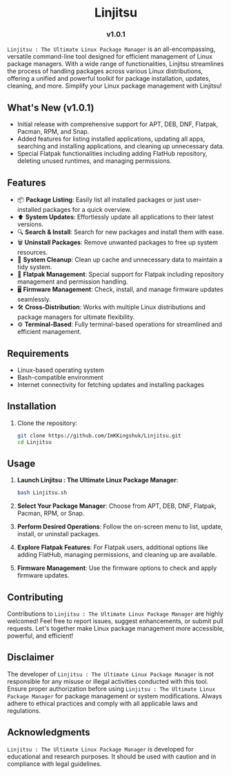 <h1 align="center">Linjitsu</h1>
<h3 align="center">v1.0.1</h3>

`Linjitsu : The Ultimate Linux Package Manager` is an all-encompassing, versatile command-line tool designed for efficient management of Linux package managers. With a wide range of functionalities, Linjitsu streamlines the process of handling packages across various Linux distributions, offering a unified and powerful toolkit for package installation, updates, cleaning, and more. Simplify your Linux package management with Linjitsu!

## What's New (v1.0.1)

- Initial release with comprehensive support for APT, DEB, DNF, Flatpak, Pacman, RPM, and Snap.
- Added features for listing installed applications, updating all apps, searching and installing applications, and cleaning up unnecessary data.
- Special Flatpak functionalities including adding FlatHub repository, deleting unused runtimes, and managing permissions.

## Features

- 📦 **Package Listing**: Easily list all installed packages or just user-installed packages for a quick overview.
- ⬆️ **System Updates**: Effortlessly update all applications to their latest versions.
- 🔍 **Search & Install**: Search for new packages and install them with ease.
- 🗑️ **Uninstall Packages**: Remove unwanted packages to free up system resources.
- 🧹 **System Cleanup**: Clean up cache and unnecessary data to maintain a tidy system.
- 🚀 **Flatpak Management**: Special support for Flatpak including repository management and permission handling.
- 🖥️ **Firmware Management**: Check, install, and manage firmware updates seamlessly.
- 🛠️ **Cross-Distribution**: Works with multiple Linux distributions and package managers for ultimate flexibility.
- ⚙️ **Terminal-Based**: Fully terminal-based operations for streamlined and efficient management.

## Requirements

- Linux-based operating system
- Bash-compatible environment
- Internet connectivity for fetching updates and installing packages

## Installation

1. Clone the repository:

   ```bash
   git clone https://github.com/ImKKingshuk/Linjitsu.git
   cd Linjitsu
   ```

## Usage

1. **Launch Linjitsu : The Ultimate Linux Package Manager**:

   ```bash
   bash Linjitsu.sh
   ```

2. **Select Your Package Manager**: Choose from APT, DEB, DNF, Flatpak, Pacman, RPM, or Snap.

3. **Perform Desired Operations**: Follow the on-screen menu to list, update, install, or uninstall packages.

4. **Explore Flatpak Features**: For Flatpak users, additional options like adding FlatHub, managing permissions, and cleaning up are available.

5. **Firmware Management**: Use the firmware options to check and apply firmware updates.

## Contributing

Contributions to `Linjitsu : The Ultimate Linux Package Manager` are highly welcomed! Feel free to report issues, suggest enhancements, or submit pull requests. Let's together make Linux package management more accessible, powerful, and efficient!

## Disclaimer

The developer of `Linjitsu : The Ultimate Linux Package Manager` is not responsible for any misuse or illegal activities conducted with this tool. Ensure proper authorization before using `Linjitsu : The Ultimate Linux Package Manager` for package management or system modifications. Always adhere to ethical practices and comply with all applicable laws and regulations.

## Acknowledgments

`Linjitsu : The Ultimate Linux Package Manager` is developed for educational and research purposes. It should be used with caution and in compliance with legal guidelines.
